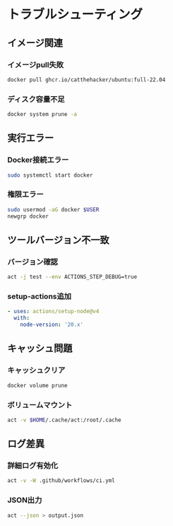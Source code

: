 # トラブルシューティング

## イメージ関連

### イメージpull失敗

```bash
docker pull ghcr.io/catthehacker/ubuntu:full-22.04
```

### ディスク容量不足

```bash
docker system prune -a
```

## 実行エラー

### Docker接続エラー

```bash
sudo systemctl start docker
```

### 権限エラー

```bash
sudo usermod -aG docker $USER
newgrp docker
```

## ツールバージョン不一致

### バージョン確認

```bash
act -j test --env ACTIONS_STEP_DEBUG=true
```

### setup-actions追加

```yaml
- uses: actions/setup-node@v4
  with:
    node-version: '20.x'
```

## キャッシュ問題

### キャッシュクリア

```bash
docker volume prune
```

### ボリュームマウント

```bash
act -v $HOME/.cache/act:/root/.cache
```

## ログ差異

### 詳細ログ有効化

```bash
act -v -W .github/workflows/ci.yml
```

### JSON出力

```bash
act --json > output.json
```
